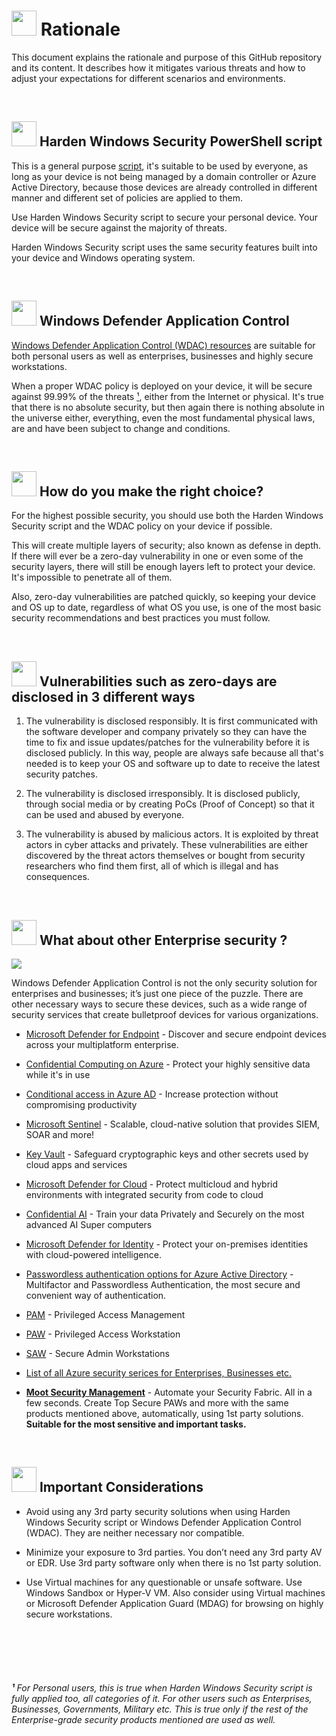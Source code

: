 # <img width="40" src="https://raw.githubusercontent.com/HotCakeX/Harden-Windows-Security/main/images/PNGs/585563111520600091.png"> Rationale

This document explains the rationale and purpose of this GitHub repository and its content. It describes how it mitigates various threats and how to adjust your expectations for different scenarios and environments.

<br>

## <img width="40" src="https://raw.githubusercontent.com/HotCakeX/Harden-Windows-Security/main/images/PNGs/Windows365.png"> Harden Windows Security PowerShell script

This is a general purpose [script](https://github.com/HotCakeX/Harden-Windows-Security), it's suitable to be used by everyone, as long as your device is not being managed by a domain controller or Azure Active Directory, because those devices are already controlled in different manner and different set of policies are applied to them.

Use Harden Windows Security script to secure your personal device. Your device will be secure against the majority of threats.

Harden Windows Security script uses the same security features built into your device and Windows operating system.

<br>

## <img width="40" src="https://raw.githubusercontent.com/HotCakeX/Harden-Windows-Security/main/images/PNGs/Windows11.png"> Windows Defender Application Control

[Windows Defender Application Control (WDAC) resources](https://github.com/HotCakeX/Harden-Windows-Security/wiki/Introduction) are suitable for both personal users as well as enterprises, businesses and highly secure workstations.

When a proper WDAC policy is deployed on your device, it will be secure against 99.99% of the threats [¹](), either from the Internet or physical. It's true that there is no absolute security, but then again there is nothing absolute in the universe either, everything, even the most fundamental physical laws, are and have been subject to change and conditions.

<br>

## <img width="40" src="https://raw.githubusercontent.com/HotCakeX/Harden-Windows-Security/main/images/PNGs/350387930319028225.png"> How do you make the right choice?

For the highest possible security, you should use both the Harden Windows Security script and the WDAC policy on your device if possible.

This will create multiple layers of security; also known as defense in depth. If there will ever be a zero-day vulnerability in one or even some of the security layers, there will still be enough layers left to protect your device. It's impossible to penetrate all of them.

Also, zero-day vulnerabilities are patched quickly, so keeping your device and OS up to date, regardless of what OS you use, is one of the most basic security recommendations and best practices you must follow.

<br>

## <img width="40" src="https://raw.githubusercontent.com/HotCakeX/Harden-Windows-Security/main/images/PNGs/Account.png"> Vulnerabilities such as zero-days are disclosed in 3 different ways

1. The vulnerability is disclosed responsibly. It is first communicated with the software developer and company privately so they can have the time to fix and issue updates/patches for the vulnerability before it is disclosed publicly. In this way, people are always safe because all that's needed is to keep your OS and software up to date to receive the latest security patches.

2. The vulnerability is disclosed irresponsibly. It is disclosed publicly, through social media or by creating PoCs (Proof of Concept) so that it can be used and abused by everyone.

3. The vulnerability is abused by malicious actors. It is exploited by threat actors in cyber attacks and privately. These vulnerabilities are either discovered by the threat actors themselves or bought from security researchers who find them first, all of which is illegal and has consequences.

<br>

## <img width="40" src="https://raw.githubusercontent.com/HotCakeX/Harden-Windows-Security/main/images/PNGs/StonkUp.png"> What about other Enterprise security ?

<img src="https://raw.githubusercontent.com/HotCakeX/Harden-Windows-Security/main/images/Enterprise%20Security%20img.png">

<br>

Windows Defender Application Control is not the only security solution for enterprises and businesses; it’s just one piece of the puzzle. There are other necessary ways to secure these devices, such as a wide range of security services that create bulletproof devices for various organizations.

* [Microsoft Defender for Endpoint](https://www.microsoft.com/en-us/security/business/endpoint-security/microsoft-defender-endpoint) - Discover and secure endpoint devices across your multiplatform enterprise.

* [Confidential Computing on Azure](https://learn.microsoft.com/en-us/azure/confidential-computing/overview-azure-products) - Protect your highly sensitive data while it's in use

* [Conditional access in Azure AD](https://www.microsoft.com/en-us/security/business/identity-access/azure-active-directory-conditional-access) - Increase protection without compromising productivity

* [Microsoft Sentinel](https://azure.microsoft.com/en-us/products/microsoft-sentinel/) - Scalable, cloud-native solution that provides SIEM, SOAR and more!

* [Key Vault](https://azure.microsoft.com/en-us/products/key-vault/) - Safeguard cryptographic keys and other secrets used by cloud apps and services

* [Microsoft Defender for Cloud](https://azure.microsoft.com/en-us/products/defender-for-cloud) - Protect multicloud and hybrid environments with integrated security from code to cloud

* [Confidential AI](https://learn.microsoft.com/en-us/azure/confidential-computing/confidential-ai) - Train your data Privately and Securely on the most advanced AI Super computers

* [Microsoft Defender for Identity](https://www.microsoft.com/en-us/security/business/siem-and-xdr/microsoft-defender-for-identity) - Protect your on-premises identities with cloud-powered intelligence.

* [Passwordless authentication options for Azure Active Directory](https://learn.microsoft.com/en-us/azure/active-directory/authentication/concept-authentication-passwordless) - Multifactor and Passwordless Authentication, the most secure and convenient way of authentication.

* [PAM](https://www.microsoft.com/en-us/security/business/security-101/what-is-privileged-access-management-pam) - Privileged Access Management

* [PAW](https://learn.microsoft.com/en-us/security/privileged-access-workstations/privileged-access-devices) - Privileged Access Workstation

* [SAW](https://www.microsoft.com/insidetrack/blog/improving-security-by-protecting-elevated-privilege-accounts-at-microsoft/) - Secure Admin Workstations

* [List of all Azure security serices for Enterprises, Businesses etc.](https://learn.microsoft.com/en-us/azure/security/fundamentals/services-technologies)

* [**Moot Security Management**](https://mootinc.com/) - Automate your Security Fabric. All in a few seconds. Create Top Secure PAWs and more with the same products mentioned above, automatically, using 1st party solutions. **Suitable for the most sensitive and important tasks.**

<br>

## <img width="40" src="https://raw.githubusercontent.com/HotCakeX/Harden-Windows-Security/main/images/PNGs/673731848341553152.png"> Important Considerations

* Avoid using any 3rd party security solutions when using Harden Windows Security script or Windows Defender Application Control (WDAC). They are neither necessary nor compatible.

* Minimize your exposure to 3rd parties. You don’t need any 3rd party AV or EDR. Use 3rd party software only when there is no 1st party solution.

* Use Virtual machines for any questionable or unsafe software. Use Windows Sandbox or Hyper-V VM. Also consider using Virtual machines or Microsoft Defender Application Guard (MDAG) for browsing on highly secure workstations.

<br>
<br>
<br>
<br>

###### **¹** *For Personal users, this is true when Harden Windows Security script is fully applied too, all categories of it. For other users such as Enterprises, Businesses, Governments, Military etc. This is true only if the rest of the Enterprise-grade security products mentioned are used as well.*

<br>
